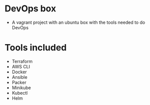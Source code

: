 # DevOps box
* A vagrant project with an ubuntu box with the tools needed to do DevOps

# Tools included
* Terraform
* AWS CLI
* Docker
* Ansible
* Packer
* Minikube
* Kubectl
* Helm
